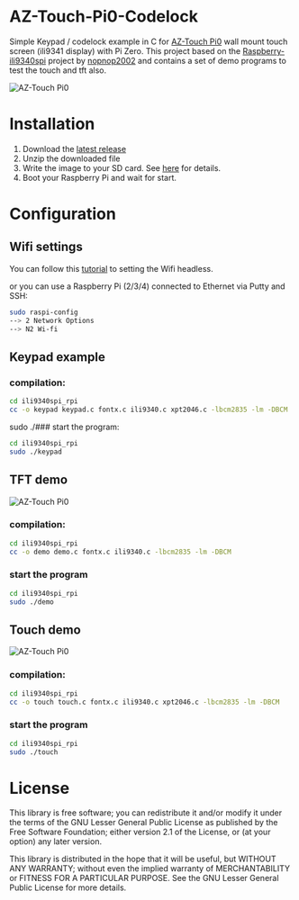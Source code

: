 # AZ-Touch-Pi0-Codelock

Simple Keypad / codelock example in C for [AZ-Touch Pi0](https://www.hwhardsoft.de/english/projects/az-touch-pi0) wall mount touch screen (ili9341 display) with Pi Zero. This project based on the [Raspberry-ili9340spi](https://github.com/nopnop2002/Raspberry-ili9340spi) project by [nopnop2002](https://github.com/nopnop2002) and contains a set of demo programs to test the touch and tft also.

![AZ-Touch Pi0](https://user-images.githubusercontent.com/3049858/79955903-b58f4580-847f-11ea-8a44-0ffad80f72f7.jpg)

# Installation

1. Download the [latest release](https://drive.google.com/open?id=1fyo7i7ajvh9Jw3eJMkq-weTJ9HY11tWT)
2. Unzip the downloaded file
3. Write the image to your SD card. See [here](https://www.raspberrypi.org/documentation/installation/installing-images/README.md) for details.
4. Boot your Raspberry Pi and wait for start.

# Configuration

##  Wifi settings
You can follow this [tutorial](https://www.raspberrypi.org/documentation/configuration/wireless/headless.md) to setting the Wifi headless. 

or you can use a Raspberry Pi (2/3/4) connected to Ethernet via Putty and SSH:
```bash
sudo raspi-config
--> 2 Network Options
--> N2 Wi-fi
``` 

## Keypad example

### compilation:

```bash
cd ili9340spi_rpi
cc -o keypad keypad.c fontx.c ili9340.c xpt2046.c -lbcm2835 -lm -DBCM
``` 

sudo ./### start the program:

```bash
cd ili9340spi_rpi
sudo ./keypad
``` 


## TFT demo
![AZ-Touch Pi0](https://user-images.githubusercontent.com/3049858/79959814-dad28280-8484-11ea-9319-92bc764a6ddd.jpg)

### compilation:

```bash
cd ili9340spi_rpi
cc -o demo demo.c fontx.c ili9340.c -lbcm2835 -lm -DBCM
```

### start the program

```bash
cd ili9340spi_rpi
sudo ./demo
``` 

## Touch demo
![AZ-Touch Pi0](https://user-images.githubusercontent.com/3049858/79959822-dc9c4600-8484-11ea-991b-66f1f0bbc7b9.jpg)

### compilation:

```bash
cd ili9340spi_rpi
cc -o touch touch.c fontx.c ili9340.c xpt2046.c -lbcm2835 -lm -DBCM
``` 
### start the program

```bash
cd ili9340spi_rpi
sudo ./touch
``` 

# License

This library is free software; you can redistribute it and/or
modify it under the terms of the GNU Lesser General Public
License as published by the Free Software Foundation; either
version 2.1 of the License, or (at your option) any later version.

This library is distributed in the hope that it will be useful,
but WITHOUT ANY WARRANTY; without even the implied warranty of
MERCHANTABILITY or FITNESS FOR A PARTICULAR PURPOSE.  See the GNU
Lesser General Public License for more details.
